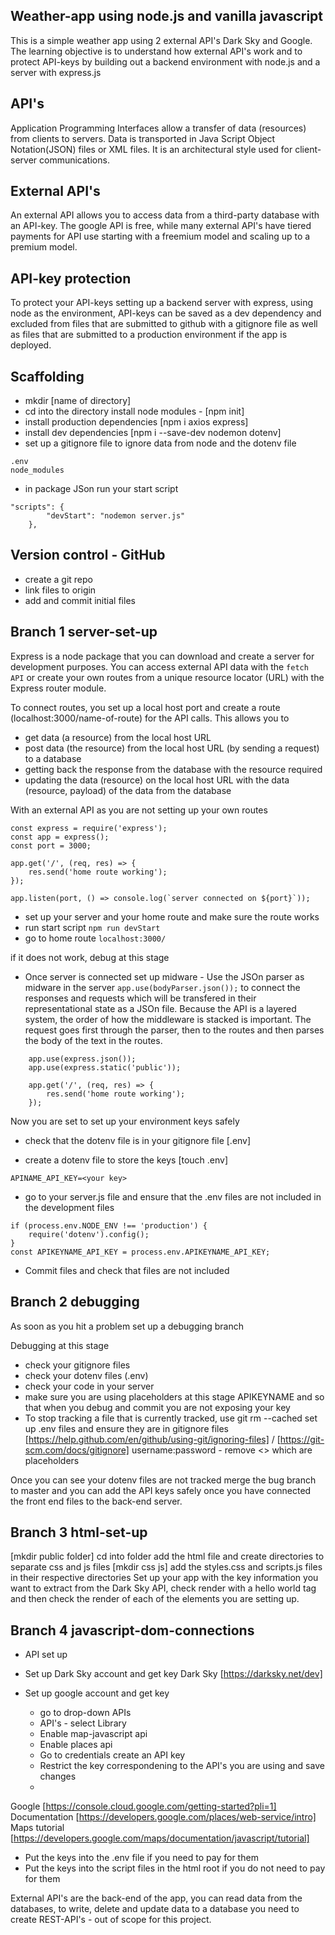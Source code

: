 ## Weather-app using node.js and vanilla javascript

This is a simple weather app using 2 external API's Dark Sky and Google. The learning objective is to understand how external API's work and to protect API-keys by building out a backend environment with node.js and a server with express.js

## API's

Application Programming Interfaces allow a transfer of data (resources) from clients to servers. Data is transported in Java Script Object Notation(JSON) files or XML files. It is an architectural style used for client-server communications.

## External API's 

An external API allows you to access data from a third-party database with an API-key. The google API is free, while many external API's have tiered payments for API use starting with a freemium model and scaling up to a premium model. 

## API-key protection

To protect your API-keys setting up a backend server with express, using node as the environment, API-keys can be saved as a dev dependency and excluded from files that are submitted to github with a gitignore file as well as files that are submitted to a production environment if the app is deployed.

## Scaffolding 

- mkdir [name of directory]
- cd into the directory install node modules - [npm init] 
- install production dependencies [npm i axios express]
- install dev dependencies [npm i --save-dev nodemon dotenv]
- set up a gitignore file to ignore data from node and the dotenv file

```
.env
node_modules
```
- in package JSon run your start script

```
"scripts": {
		"devStart": "nodemon server.js"
	},
```    

## Version control - GitHub

- create a git repo
- link files to origin
- add and commit initial files

## Branch 1 server-set-up

Express is a node package that you can download and create a server for development purposes. You can access external API data with the ```fetch API``` or create your own routes from a unique resource locator (URL) with the Express router module.

To connect routes, you set up a local host port and create a route (localhost:3000/name-of-route) for the API calls. This allows you to
 - get data (a resource) from the local host URL
 - post data (the resource) from the local host URL (by sending a request) to a database
 - getting back the response from the database with the resource required
 - updating the data (resource) on the local host URL with the data (resource, payload) of the data from the database

With an external API as you are not setting up your own routes

```
const express = require('express');
const app = express();
const port = 3000;

app.get('/', (req, res) => {
	res.send('home route working');
});

app.listen(port, () => console.log(`server connected on ${port}`));
```   

 - set up your server and your home route and make sure the route works 
 - run start script 
```npm run devStart```
- go to home route
 ```localhost:3000/```

if it does not work, debug at this stage

- Once server is connected set up midware -  Use the JSOn parser as midware in the server ```app.use(bodyParser.json());``` to connect the responses and requests which will be transfered in their representational state as a JSOn file. Because the API is a layered system, the order of how the middleware is stacked is important. The request goes first through the parser, then to the routes and then parses the body of the text in the routes. 

```
    app.use(express.json());
    app.use(express.static('public'));

    app.get('/', (req, res) => {
        res.send('home route working');
    });
```

Now you are set to set up your environment keys safely
- check that the dotenv file is in your gitignore file 
[.env]

- create a dotenv file to store the keys
[touch .env]

```
APINAME_API_KEY=<your key>
```

- go to your server.js file and ensure that the .env files are not included in the development files

```
if (process.env.NODE_ENV !== 'production') {
	require('dotenv').config();
}
const APIKEYNAME_API_KEY = process.env.APIKEYNAME_API_KEY;
```
- Commit files and check that files are not included

## Branch 2 debugging

As soon as you hit a problem set up a debugging branch

Debugging at this stage
- check your gitignore files
- check your dotenv files (.env)
- check your code in your server
- make sure you are using placeholders at this stage APIKEYNAME and <your key> so that when you debug and commit you are not exposing your key
-  To stop tracking a file that is currently tracked, use git rm --cached set up .env files and ensure they are in gitignore files [https://help.github.com/en/github/using-git/ignoring-files] / [https://git-scm.com/docs/gitignore] username:password - remove <> which are placeholders

Once you can see your dotenv files are not tracked merge the bug branch to master and you can add the API keys safely once you have connected the front end files to the back-end server.

## Branch 3 html-set-up
[mkdir public folder] cd into folder add the html file and create directories to separate css and js files
[mkdir css js] add the styles.css and scripts.js files in their respective directories
Set up your app with the key information you want to extract from the Dark Sky API, check render with a hello world tag and then check the render of each of the elements you are setting up.

## Branch 4 javascript-dom-connections

- API set up
- Set up Dark Sky account and get key
Dark Sky [https://darksky.net/dev]

- Set up google account and get key 
    - go to drop-down APIs
    - API's - select Library
    - Enable map-javascript api
    - Enable places api
    - Go to credentials create an API key
    - Restrict the key correspondening to the API's you are using and save changes 
    - 
Google [https://console.cloud.google.com/getting-started?pli=1]
Documentation [https://developers.google.com/places/web-service/intro]
Maps tutorial [https://developers.google.com/maps/documentation/javascript/tutorial] 

- Put the keys into the .env file if you need to pay for them
- Put the keys into the script files in the html root if you do not need to pay for them

External API's are the back-end of the app, you can read data from the databases, to write, delete and update data to a database you need to create REST-API's - out of scope for this project.



